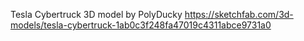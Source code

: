 Tesla Cybertruck
3D model
by PolyDucky
https://sketchfab.com/3d-models/tesla-cybertruck-1ab0c3f248fa47019c4311abce9731a0